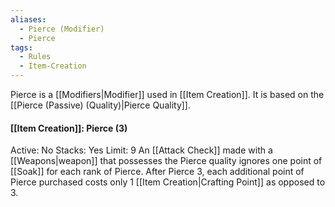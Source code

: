 ```yaml
---
aliases:
  - Pierce (Modifier)
  - Pierce
tags:
  - Rules
  - Item-Creation
---
```

Pierce is a [[Modifiers|Modifier]] used in [[Item Creation]]. It is based on the [[Pierce (Passive) (Quality)|Pierce Quality]].

#### [[Item Creation]]: Pierce (3)
Active: No
Stacks: Yes
Limit: 9
An [[Attack Check]] made with a [[Weapons|weapon]] that possesses the Pierce quality ignores one point of [[Soak]] for each rank of Pierce. After Pierce 3, each additional point of Pierce purchased costs only 1 [[Item Creation|Crafting Point]] as opposed to 3.